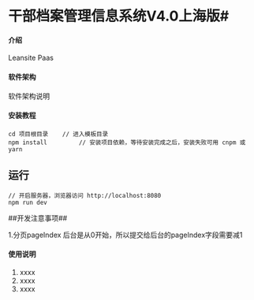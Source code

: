 # 干部档案管理信息系统V4.0上海版#

#### 介绍
Leansite Paas

#### 软件架构
软件架构说明


#### 安装教程


	cd 项目根目录    // 进入模板目录
	npm install         // 安装项目依赖，等待安装完成之后，安装失败可用 cnpm 或 yarn

## 运行 ##

	// 开启服务器，浏览器访问 http://localhost:8080
	npm run dev
##开发注意事项##

1.分页pageIndex 后台是从0开始，所以提交给后台的pageIndex字段需要减1

#### 使用说明

1. xxxx
2. xxxx
3. xxxx
